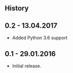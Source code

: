 History
-------

0.2 - 13.04.2017
----------------

* Added Python 3.6 support

0.1 - 29.01.2016
----------------

* Initial release.